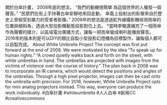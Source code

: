 關於白傘計畫， 2008年底的想法， “我們的動機很簡單 為這個世界的人權發一個聲音。” “民眾們在街上手持著白傘安靜地來回走動， 傘面上投射出的影像來自於歷史上曾經受到暴力的受害者影像。” 2008年的想法是透過紅外線攝影機偵測雨傘的位置與傾斜角，透過大型投影機動態投影對位上去。 *當時李駿還補充了一個雨傘作為聲響的媒介，以區域電台廣播方式，讓每一把雨傘變成喇叭能播放聲音。 2016年的版本則是可以DIY的類比自製小型投影幻燈機為目標製作，讓每個人都可以自製完成。 About White Umbrella Project The concept was first put forward at the end of 2008. We were motivated by the idea “To speak up for human rights.” “A crowd quietly walks back and forth on the street, with white umbrellas in hand. The umbrellas are projected with images from the victims of violence over the course of history.” The plan back in 2008 was to incorporate an IR camera, which would detect the positions and angles of the umbrellas. Through a high pixel projector, images can then be cast onto the umbrella with precision. For 2016, however, White Umbrella Project opts for mini analog projectors instead. This way, everyone can produce the work individually. #白傘計畫 #whiteumbrella #人人白傘 #創用CC #creativecommons
